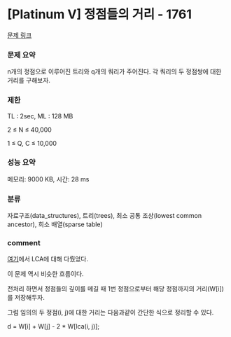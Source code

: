 
# [Platinum V] 정점들의 거리 - 1761

[문제 링크](https://www.acmicpc.net/problem/1761)

### 문제 요약

<p> n개의 정점으로 이루어진 트리와 q개의 쿼리가 주어진다. 각 쿼리의 두 정점쌍에 대한 거리를 구해보자. </p>

### 제한

TL : 2sec, ML : 128 MB

2 ≤ N ≤ 40,000

1 ≤ Q, C ≤ 10,000

### 성능 요약

메모리: 9000 KB, 시간: 28 ms

### 분류

자료구조(data_structures), 트리(trees), 최소 공통 조상(lowest common ancestor), 희소 배열(sparse table)

### comment

[여기](https://github.com/pill27211/Baekjoon/tree/main/Platinum/Trees/11438_LCA%202)에서 LCA에 대해 다뤘었다.

이 문제 역시 비슷한 흐름이다.

전처리 하면서 정점들의 깊이를 메길 때 1번 정점으로부터 해당 정점까지의 거리(W[i])를 저장해두자.

그럼 임의의 두 정점(i, j)에 대한 거리는 다음과같이 간단한 식으로 정리할 수 있다.

d = W[i] + W[j] - 2 * W[lca(i, j)];
